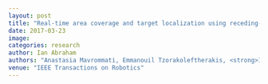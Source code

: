```yaml
---
layout: post
title: "Real-time area coverage and target localization using receding-horizon ergodic exploration"
date: 2017-03-23
image: 
categories: research
author: Ian Abraham
authors: "Anastasia Mavrommati, Emmanouil Tzorakoleftherakis, <strong>Ian Abraham</strong>, ToddD Murphey"
venue: "IEEE Transactions on Robotics"
---
```

